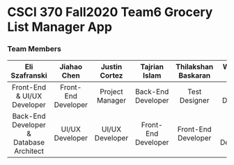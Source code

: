 # CSCI 370 Fall2020 Team6 Grocery List Manager App


### Team Members
|  Eli Szafranski   |    Jiahao Chen    |  Justin Cortez     |   Tajrian Islam     | Thilakshan Baskaran |    Weifeng Zhao   |
|  :-------------:  |  :-------------:  |  :-------------:   |   :-------------:   |   :-------------:   |  :-------------:  |
|Front-End & UI/UX Developer|Front-End Developer|  Project Manager   | Back-End Developer  |    Test Designer    |  Test Designer    |
|  Back-End Developer & Database Architect  |   UI/UX Developer |  UI/UX Developer   | Front-End Developer |  Front-End Developer  |  Front-End Developer    |
